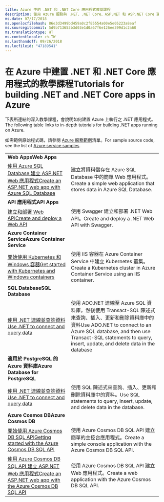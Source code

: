 ```yaml
---
title: Azure 中的 .NET 和 .NET Core 應用程式教學課程
description: 使用 Azure 服務與 .NET、.NET Core、ASP.NET 和 ASP.NET Core 建置功能，並將其新增至 Web 與行動裝置應用程式的教學課程。
ms.date: 07/17/2018
ms.openlocfilehash: 86e3d3499bd459a0c2f85554a00e5e05223a8eaf
ms.sourcegitcommit: 5d9b713653b3d03e1d0a67f6e126ee399d1c2a60
ms.translationtype: HT
ms.contentlocale: zh-TW
ms.lasthandoff: 09/26/2018
ms.locfileid: "47189541"
---
```

# <a name="tutorials-for-building-net-and-net-core-apps-in-azure"></a><span data-ttu-id="ea17b-103">在 Azure 中建置 .NET 和 .NET Core 應用程式的教學課程</span><span class="sxs-lookup"><span data-stu-id="ea17b-103">Tutorials for building .NET and .NET Core apps in Azure</span></span>

<span data-ttu-id="ea17b-104">下表所連結的深入教學課程，會說明如何建置 Azure 上執行之 .NET 應用程式。</span><span class="sxs-lookup"><span data-stu-id="ea17b-104">The following table links to in-depth tutorials for building .NET apps running on Azure.</span></span>

<span data-ttu-id="ea17b-105">如需範例原始程式碼，請參閱 [Azure 服務範例](https://azure.microsoft.com/resources/samples/?platform=dotnet)清單。</span><span class="sxs-lookup"><span data-stu-id="ea17b-105">For sample source code, see the list of [Azure service samples](https://azure.microsoft.com/resources/samples/?platform=dotnet).</span></span>

| | |
|---|---|
| <span data-ttu-id="ea17b-106">**Web Apps**</span><span class="sxs-lookup"><span data-stu-id="ea17b-106">**Web Apps**</span></span>||
| <span data-ttu-id="ea17b-107">[使用 Azure SQL Database 建立 ASP.NET Web 應用程式][1]</span><span class="sxs-lookup"><span data-stu-id="ea17b-107">[Create an ASP.NET web app with Azure SQL Database][1]</span></span> | <span data-ttu-id="ea17b-108">建立將資料儲存在 Azure SQL Database 中的簡單 Web 應用程式。</span><span class="sxs-lookup"><span data-stu-id="ea17b-108">Create a simple web application that stores data in Azure SQL Database.</span></span> |
| <span data-ttu-id="ea17b-109">**API 應用程式**</span><span class="sxs-lookup"><span data-stu-id="ea17b-109">**API Apps**</span></span>||
| <span data-ttu-id="ea17b-110">[建立和部署 Web API][3]</span><span class="sxs-lookup"><span data-stu-id="ea17b-110">[Create and deploy a Web API][3]</span></span> | <span data-ttu-id="ea17b-111">使用 Swagger 建立和部署 .NET Web API。</span><span class="sxs-lookup"><span data-stu-id="ea17b-111">Create and deploy a .NET Web API with Swagger.</span></span> | 
| <span data-ttu-id="ea17b-112">**Azure Container Service**</span><span class="sxs-lookup"><span data-stu-id="ea17b-112">**Azure Container Service**</span></span> ||
| <span data-ttu-id="ea17b-113">[開始使用 Kubernetes 和 Windows 容器][4]</span><span class="sxs-lookup"><span data-stu-id="ea17b-113">[Get started with Kubernetes and Windows containers][4]</span></span> | <span data-ttu-id="ea17b-114">使用 IIS 容器在 Azure Container Service 中建立 Kubernetes 叢集。</span><span class="sxs-lookup"><span data-stu-id="ea17b-114">Create a Kubernetes cluster in Azure Container Service using an IIS container.</span></span>
| <span data-ttu-id="ea17b-115">**SQL Database**</span><span class="sxs-lookup"><span data-stu-id="ea17b-115">**SQL Database**</span></span> ||
| <span data-ttu-id="ea17b-116">[使用 .NET 連線並查詢資料][5]</span><span class="sxs-lookup"><span data-stu-id="ea17b-116">[Use .NET to connect and query data][5]</span></span> | <span data-ttu-id="ea17b-117">使用 ADO.NET 連線至 Azure SQL 資料庫，然後使用 Transact-SQL 陳述式來查詢、插入、更新和刪除資料庫中的資料</span><span class="sxs-lookup"><span data-stu-id="ea17b-117">Use ADO.NET to connect to an Azure SQL database, and then use Transact-SQL statements to query, insert, update, and delete data in the database</span></span> | 
| <span data-ttu-id="ea17b-118">**適用於 PostgreSQL 的 Azure 資料庫**</span><span class="sxs-lookup"><span data-stu-id="ea17b-118">**Azure Database for PostgreSQL**</span></span> ||
| <span data-ttu-id="ea17b-119">[使用 .NET 連線並查詢資料][6]</span><span class="sxs-lookup"><span data-stu-id="ea17b-119">[Use .NET to connect and query data][6]</span></span> | <span data-ttu-id="ea17b-120">使用 SQL 陳述式來查詢、插入、更新和刪除資料庫中的資料。</span><span class="sxs-lookup"><span data-stu-id="ea17b-120">Use SQL statements to query, insert, update, and delete data in the database.</span></span> |
| <span data-ttu-id="ea17b-121">**Azure Cosmos DB**</span><span class="sxs-lookup"><span data-stu-id="ea17b-121">**Azure Cosmos DB**</span></span> ||
| <span data-ttu-id="ea17b-122">[開始使用 Azure Cosmos DB SQL API][7]</span><span class="sxs-lookup"><span data-stu-id="ea17b-122">[Getting started with the Azure Cosmos DB SQL API][7]</span></span> | <span data-ttu-id="ea17b-123">使用 Azure Cosmos DB SQL API 建立簡單的主控台應用程式。</span><span class="sxs-lookup"><span data-stu-id="ea17b-123">Create a simple console application with the Azure Cosmos DB SQL API.</span></span> |
| <span data-ttu-id="ea17b-124">[使用 Azure Cosmos DB SQL API 建立 ASP.NET Web 應用程式][8]</span><span class="sxs-lookup"><span data-stu-id="ea17b-124">[Create an ASP.NET web app with the Azure Cosmos DB SQL API][8]</span></span> | <span data-ttu-id="ea17b-125">使用 Azure Cosmos DB SQL API 建立 Web 應用程式。</span><span class="sxs-lookup"><span data-stu-id="ea17b-125">Create a web application with the Azure Cosmos DB SQL API.</span></span> |

[1]: /azure/app-service-web/app-service-web-tutorial-dotnet-sqldatabase
[2]: /azure/cosmos-db/sql-api-dotnet-application
[3]: /azure/app-service-api/app-service-api-dotnet-get-started
[4]: /azure/container-service/container-service-kubernetes-windows-walkthrough
[5]: /azure/sql-database/sql-database-connect-query-dotnet
[6]: /azure/postgresql/connect-csharp
[7]: /azure/cosmos-db/sql-api-get-started
[8]: /azure/cosmos-db/sql-api-dotnet-application
